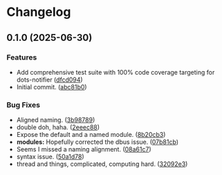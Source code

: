 # Changelog

## 0.1.0 (2025-06-30)


### Features

* Add comprehensive test suite with 100% code coverage targeting for dots-notifier ([dfcd094](https://github.com/shift/dots-notifier/commit/dfcd094ec2e9df1a8c24378b5455bc83f1a6e8c8))
* Initial commit. ([abc81b0](https://github.com/shift/dots-notifier/commit/abc81b088bab247af2ae089cc830d21692b0f68f))


### Bug Fixes

* Aligned naming. ([3b98789](https://github.com/shift/dots-notifier/commit/3b987899b6ecbdba315204d9d356b490526426c7))
* double doh, haha. ([2eeec88](https://github.com/shift/dots-notifier/commit/2eeec881a987220a978c42bd09aa10292f32f476))
* Expose the default and a named module. ([8b20cb3](https://github.com/shift/dots-notifier/commit/8b20cb38ff24c78481f6951d9c7a98e506006906))
* **modules:** Hopefully corrected the dbus issue. ([07b81cb](https://github.com/shift/dots-notifier/commit/07b81cbc49ce19c640f9bdb799dfc65e8d0babb9))
* Seems I missed a naming alignment. ([08a61c7](https://github.com/shift/dots-notifier/commit/08a61c70c7a5abb20c57214d1b80cf02b25ffd22))
* syntax issue. ([50a1d78](https://github.com/shift/dots-notifier/commit/50a1d7898451c10eee234f0f0494062c322a4151))
* thread and things, complicated, computing hard. ([32092e3](https://github.com/shift/dots-notifier/commit/32092e3b91a097ffe798dbf1cb66f5b2fedf029e))
